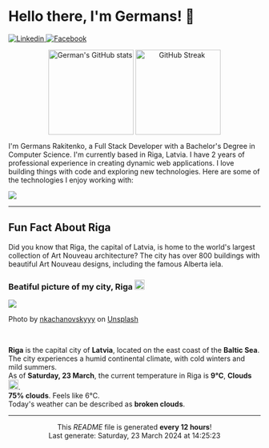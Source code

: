 <h1>Hello there, I'm Germans! 👋</h1>

<p align="left">
    <a href="https://www.linkedin.com/in/germans-rakitenko/">
        <img src="https://img.shields.io/badge/-Linkedin-000?&logo=Linkedin" alt="Linkedin"/>
    </a>
    <a href="https://www.facebook.com/germans.rakitenko">
        <img src="https://img.shields.io/badge/-Facebook-000?&logo=Facebook" alt="Facebook"/>
    </a>
</p>

<p align="middle" >
    <img align="top" alt="German's GitHub stats" src="https://github-readme-stats.vercel.app/api?username=rakitenkogermans&show_icons=true" height="170px" />
    <img align="top" alt="GitHub Streak" src="https://streak-stats.demolab.com?user=rakitenkogermans&date_format=M%20j%5B%2C%20Y%5D" height="170px" />
</p>

<p>
    I'm Germans Rakitenko, a Full Stack Developer with a Bachelor's Degree in Computer Science. I'm currently based in Riga, Latvia. I have 2 years of professional experience in creating dynamic web applications. I love building things with code and exploring new technologies. Here are some of the technologies I enjoy working with:
</p>


<p align="left">
    <a href="https://skillicons.dev">
        <img src="https://skillicons.dev/icons?i=js,ts,react,next,redux,scss,materialui,tailwind,nodejs,express,jest,mongodb,mysql,babel,webpack,linux,nginx,git,github" />
    </a>
</p>

------------

<h2>Fun Fact About Riga</h2>

<p>
    Did you know that Riga, the capital of Latvia, is home to the world's largest collection of Art Nouveau architecture? The city has over 800 buildings with beautiful Art Nouveau designs, including the famous Alberta iela.
</p>

<h3>Beatiful picture of my city, Riga <img src="https://cdn-icons-png.flaticon.com/512/317/317225.png" width="20px"></h3>

<img src="https://images.unsplash.com/photo-1595705051520-a205360b691e?crop=entropy&cs=tinysrgb&fit=max&fm=jpg&ixid=M3w0MTI1MjZ8MHwxfHNlYXJjaHw0MHx8cmlnYXxlbnwwfHx8fDE3MTExNTU0NjF8MA&ixlib=rb-4.0.3&q=80&w=400"/>

<p>Photo by <a href="https://unsplash.com/@nkachanovskyyy">nkachanovskyyy</a> on <a href="https://unsplash.com/">Unsplash</a></p>
<br/>

<p>
    <b>Riga</b> is the capital city of <b>Latvia</b>, located on the east coast of the <b>Baltic Sea</b>. The city experiences a humid continental climate, with cold winters and mild summers.
    <br/>
    As of <b>Saturday, 23 March</b>, the current temperature in Riga is <b>9°C</b>, <b>Clouds</b> <img src="https://openweathermap.org/img/wn/04d@2x.png" height="20px">.
    <br/>
    <b>75% clouds</b>. Feels like 6°C.
    <br/>
    Today's weather can be described as <b>broken clouds</b>.
</p>

------------
<p align="center">This <i>README</i> file is generated <b>every 12 hours</b>!<br/>Last generate: Saturday, 23 March 2024 at 14:25:23<br /></p>
